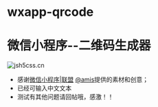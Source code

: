 # wxapp-qrcode
# 微信小程序--二维码生成器
![jsh5css.cn](http://jsh5css.cn/blog/wp-content/uploads/2016/12/20161207143611_73427.png)
* 感谢[微信小程序|联盟](http://www.wxapp-union.com/) [@amis](http://www.wxapp-union.com/home.php?mod=space&uid=310)提供的素材和创意；  
* 已经可输入中文文本
* 测试有其他问题请回帖哦，感激！！
